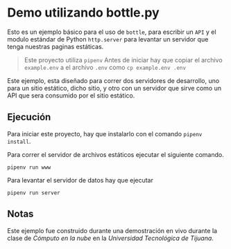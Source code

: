 # Demo utilizando bottle.py

Esto es un ejemplo básico para el uso de `bottle`, para escribir un `API` y el modulo estándar de Python `http.server` para levantar un servidor que tenga nuestras paginas estáticas.

> Este proyecto utiliza `pipenv`
> Antes de iniciar hay que copiar el archivo `example.env` a el archivo `.env` como `cp example.env .env`

Este ejemplo, esta diseñado para correr dos servidores de desarrollo, uno para un sitio estático, dicho sitio, y otro con un servidor que sirve como un API que sera consumido por el sitio estático.


## Ejecución

Para iniciar este proyecto, hay que instalarlo con el comando `pipenv install`.


Para correr el servidor de archivos estáticos ejecutar el siguiente comando.

```
pipenv run www
```

Para levantar el servidor de datos hay que ejecutar 

```
pipenv run server
```

## Notas

Este ejemplo fue construido durante una demostración en vivo durante la clase de _Cómputo en la nube_ en la _Universidad Tecnológica de Tijuana_.
